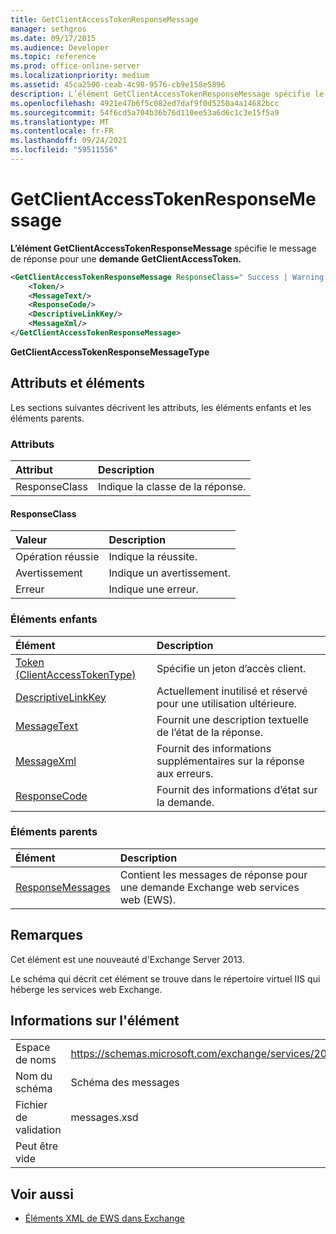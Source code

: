 ```yaml
---
title: GetClientAccessTokenResponseMessage
manager: sethgros
ms.date: 09/17/2015
ms.audience: Developer
ms.topic: reference
ms.prod: office-online-server
ms.localizationpriority: medium
ms.assetid: 45ca2500-ceab-4c98-9576-cb9e158e5896
description: L’élément GetClientAccessTokenResponseMessage spécifie le message de réponse pour une demande GetClientAccessToken.
ms.openlocfilehash: 4921e47b6f5c082ed7daf9f0d5250a4a14682bcc
ms.sourcegitcommit: 54f6cd5a704b36b76d110ee53a6d6c1c3e15f5a9
ms.translationtype: MT
ms.contentlocale: fr-FR
ms.lasthandoff: 09/24/2021
ms.locfileid: "59511556"
---
```

# <a name="getclientaccesstokenresponsemessage"></a>GetClientAccessTokenResponseMessage

**L’élément GetClientAccessTokenResponseMessage** spécifie le message de réponse pour une **demande GetClientAccessToken.** 
  
```XML
<GetClientAccessTokenResponseMessage ResponseClass=" Success | Warning | Error ">
    <Token/>
    <MessageText/>
    <ResponseCode/>
    <DescriptiveLinkKey/>
    <MessageXml/>
</GetClientAccessTokenResponseMessage>
```

 **GetClientAccessTokenResponseMessageType**
## <a name="attributes-and-elements"></a>Attributs et éléments

Les sections suivantes décrivent les attributs, les éléments enfants et les éléments parents.
  
### <a name="attributes"></a>Attributs

|**Attribut**|**Description**|
|:-----|:-----|
|ResponseClass  <br/> |Indique la classe de la réponse.  <br/> |
   
#### <a name="responseclass"></a>ResponseClass

|**Valeur**|**Description**|
|:-----|:-----|
|Opération réussie  <br/> |Indique la réussite.  <br/> |
|Avertissement  <br/> |Indique un avertissement.  <br/> |
|Erreur  <br/> |Indique une erreur.  <br/> |
   
### <a name="child-elements"></a>Éléments enfants

|**Élément**|**Description**|
|:-----|:-----|
|[Token (ClientAccessTokenType)](token-clientaccesstokentype.md) <br/> |Spécifie un jeton d’accès client.  <br/> |
|[DescriptiveLinkKey](descriptivelinkkey.md) <br/> |Actuellement inutilisé et réservé pour une utilisation ultérieure.  <br/> |
|[MessageText](messagetext.md) <br/> |Fournit une description textuelle de l’état de la réponse.  <br/> |
|[MessageXml](messagexml.md) <br/> |Fournit des informations supplémentaires sur la réponse aux erreurs.  <br/> |
|[ResponseCode](responsecode.md) <br/> |Fournit des informations d’état sur la demande.  <br/> |
   
### <a name="parent-elements"></a>Éléments parents

|**Élément**|**Description**|
|:-----|:-----|
|[ResponseMessages](responsemessages.md) <br/> |Contient les messages de réponse pour une demande Exchange web services web (EWS).  <br/> |
   
## <a name="remarks"></a>Remarques

Cet élément est une nouveauté d'Exchange Server 2013.
  
Le schéma qui décrit cet élément se trouve dans le répertoire virtuel IIS qui héberge les services web Exchange.
  
## <a name="element-information"></a>Informations sur l'élément

|||
|:-----|:-----|
|Espace de noms  <br/> |https://schemas.microsoft.com/exchange/services/2006/messages  <br/> |
|Nom du schéma  <br/> |Schéma des messages  <br/> |
|Fichier de validation  <br/> |messages.xsd  <br/> |
|Peut être vide  <br/> ||
   
## <a name="see-also"></a>Voir aussi



- [Éléments XML de EWS dans Exchange](ews-xml-elements-in-exchange.md)

